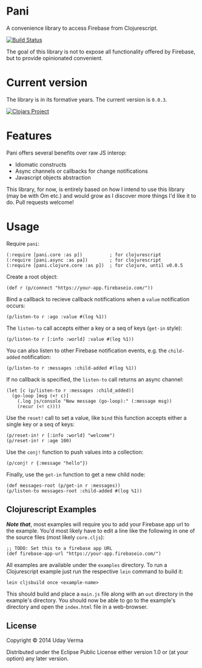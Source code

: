 # Pani

A convenience library to access Firebase from Clojurescript.

[![Build Status](https://travis-ci.org/verma/pani.svg)](https://travis-ci.org/verma/pani)

The goal of this library is not to expose all functionality offered by Firebase, but to provide opinionated convenient.

# Current version

The library is in its formative years.  The current version is `0.0.3`.

[![Clojars Project](http://clojars.org/pani/latest-version.svg)](http://clojars.org/pani)


# Features

Pani offers several benefits over raw JS interop:

 * Idiomatic constructs
 * Async channels or callbacks for change notifications
 * Javascript objects abstraction

This library, for now, is entirely based on how I intend to use this library (may be with Om etc.) and would grow as I discover more things I'd like it to do.  Pull requests welcome!

# Usage

Require `pani`:

    (:require [pani.core :as p])          ; for clojurescript
    (:require [pani.async :as pa])        ; for clojurescript
    (:require [pani.clojure.core :as p])  ; for clojure, until v0.0.5

Create a root object:

	(def r (p/connect "https://your-app.firebaseio.com/"))

Bind a callback to recieve callback notifications when a `value` notification occurs:

    (p/listen-to r :ago :value #(log %1))

The `listen-to` call accepts either a key or a seq of keys (`get-in` style):

	(p/listen-to r [:info :world] :value #(log %1))

You can also listen to other Firebase notification events, e.g. the `child-added` notification:

	(p/listen-to r :messages :child-added #(log %1))

If no callback is specified, the `listen-to` call returns an async channel:

    (let [c (p/listen-to r :messages :child_added)]
      (go-loop [msg (<! c)]
        (.log js/console "New message (go-loop):" (:message msg))
        (recur (<! c))))

Use the `reset!` call to set a value, like `bind` this function accepts either a single key or a seq of keys:

	(p/reset-in! r [:info :world] "welcome")
	(p/reset-in! r :age 100)

Use the `conj!` function to push values into a collection:

	(p/conj! r {:message "hello"})

Finally, use the `get-in` function to get a new child node:

	(def messages-root (p/get-in r :messages))
	(p/listen-to messages-root :child-added #(log %1))

## Clojurescript Examples
***Note that***, most examples will require you to add your Firebase app url to the example.  You'd most likely have to edit a line like the following in one of the source files (most likely `core.cljs`):

	;; TODO: Set this to a firebase app URL
	(def firebase-app-url "https://your-app.firebaseio.com/")


All examples are available under the `examples` directory.  To run a Clojurescript example just run the respective `lein` command to build it:

    lein cljsbuild once <example-name>

This should build and place a `main.js` file along with an `out` directory in the example's directory.  You should now be able to go to the example's directory and open the `index.html` file in a web-browser.

## License

Copyright © 2014 Uday Verma

Distributed under the Eclipse Public License either version 1.0 or (at
your option) any later version.
